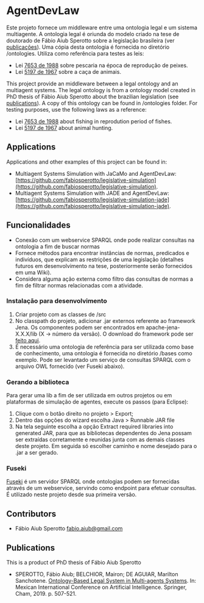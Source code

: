 # AgentDevLaw

Este projeto fornece um middleware entre uma ontologia legal e um sistema multiagente. A ontologia legal é oriunda do modelo criado na tese de doutorado de Fábio Aiub Sperotto sobre a legislação brasileira (ver [publicações](#publications)). Uma cópia desta ontologia é fornecida no diretório /ontologies. Utiliza como referência para testes as leis:

- Lei [7653 de 1988](http://www.planalto.gov.br/Ccivil_03/leis/L7653.htm) sobre pescaria na época de reprodução de peixes.
- Lei [5197 de 1967](http://www.planalto.gov.br/ccivil_03/leis/L5197compilado.htm) sobre a caça de animais.



This project provide an middleware between a legal ontology and an multiagent systems. The legal ontology is from a ontology model created in PhD thesis of Fábio Aiub Sperotto about the brazilian legislation (see [publications](#publications)). A copy of this ontology can be found in /ontologies folder. For testing purposes, use the following laws as a reference:
- Lei [7653 de 1988](http://www.planalto.gov.br/Ccivil_03/leis/L7653.htm) about fishing in reprodution period of fishes.
- Lei [5197 de 1967](http://www.planalto.gov.br/ccivil_03/leis/L5197compilado.htm) about animal hunting.


## Applications

Applications and other examples of this project can be found in:

- Multiagent Systems Simulation with JaCaMo and AgentDevLaw: [https://github.com/fabiosperotto/legislative-simulation](https://github.com/fabiosperotto/legislative-simulation).
- Multiagent Systems Simulation with JADE and AgentDevLaw: [https://github.com/fabiosperotto/legislative-simulation-jade](https://github.com/fabiosperotto/legislative-simulation-jade).



## Funcionalidades

- Conexão com um webservice SPARQL onde pode realizar consultas na ontologia a fim de buscar normas
- Fornece métodos para encontrar instâncias de normas, predicados e indivíduos, que explicam as restrições de uma legislação (detalhes futuros em desenvolvimento na tese, posteriormente serão fornecidos em uma Wiki).
- Considera alguma ação externa como filtro das consultas de normas a fim de filtrar normas relacionadas com a atividade.


### Instalação para desenvolvimento

1. Criar projeto com as classes de /src
2. No classpath do projeto, adicionar .jar externos referente ao framework Jena. Os componentes podem ser encontrados em apache-jena-X.X.X/lib (X -> número da versão). O download do framework pode ser [feito aqui](https://jena.apache.org/download/index.cgi).
3. É necessário uma ontologia de referência para ser utilizada como base de conhecimento, uma ontologia é fornecida no diretório /bases como exemplo. Pode ser levantado um serviço de consultas SPARQL com o arquivo OWL fornecido (ver Fuseki abaixo).


### Gerando a biblioteca
Para gerar uma lib a fim de ser utilizada em outros projetos ou em plataformas de simulação de agentes, execute os passos (para Eclipse):
1. Clique com o botão direito no projeto > Export;
2. Dentro das opções do wizard escolha Java > Runnable JAR file
3. Na tela seguinte escolha a opção Extract required libraries into generated JAR, para que as bibliotecas dependentes do Jena possam ser extraídas corretamente e reunidas junta com as demais classes deste projeto. Em seguida só escolher caminho e nome desejado para o .jar a ser gerado.


### Fuseki

[Fuseki](https://jena.apache.org/documentation/fuseki2/) é um servidor SPARQL onde ontologias podem ser fornecidas através de um webservice, servindo como endpoint para efetuar consultas. É utilizado neste projeto desde sua primeira versão.


## Contributors
- Fábio Aiub Sperotto [fabio.aiub@gmail.com](mailto:fabio.aiub@gmail.com)


## Publications 

This is a product of PhD thesis of Fábio Aiub Sperotto

- SPEROTTO, Fábio Aiub; BELCHIOR, Mairon; DE AGUIAR, Marilton Sanchotene. [Ontology-Based Legal System in Multi-agents Systems](https://link.springer.com/chapter/10.1007/978-3-030-33749-0_41). In: Mexican International Conference on Artificial Intelligence. Springer, Cham, 2019. p. 507-521.

